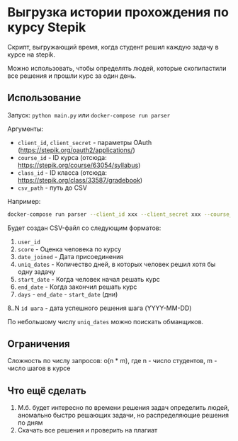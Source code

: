 # Выгрузка истории прохождения по курсу Stepik

Скрипт, выгружающий время, когда студент решил каждую задачу в курсе на stepik.

Можно использовать, чтобы определять людей, которые скопипастили все решения и прошли курс за один день.

## Использование

Запуск: `python main.py` или `docker-compose run parser`

Аргументы:
- `client_id`, `client_secret` - параметры OAuth (https://stepik.org/oauth2/applications/)
- `course_id` - ID курса (отсюда: https://stepik.org/course/63054/syllabus)
- `class_id` - ID класса (отсюда: https://stepik.org/class/33587/gradebook)
- `csv_path` - путь до CSV

Например:
```bash
docker-compose run parser --client_id xxx --client_secret xxx --course_id 63054 --class_id 33587 --csv_path ./results/kek.csv 
```

Будет создан CSV-файл со следующим форматов:
1. `user_id`
2. `score` - Оценка человека по курсу
3. `date_joined` - Дата присоединения
4. `uniq_dates` - Количество дней, в которых человек решил хотя бы одну задачу
5. `start_date` - Когда человек начал решать курс
6. `end_date` - Когда закончил решать курс
7. `days` - `end_date` - `start_date` (дни)  

8..N `id шага` - дата успешного решения шага (YYYY-MM-DD)

По небольшому числу `uniq_dates` можно поискать обманщиков.

## Ограничения
Сложность по числу запросов: o(n * m), где n - число студентов, m - число шагов в курсе

## Что ещё сделать
1. М.б. будет интересно по времени решения задач определить людей, аномально быстро решающих задачи, но распределяющие решения по дням
2. Скачать все решения и проверить на плагиат
